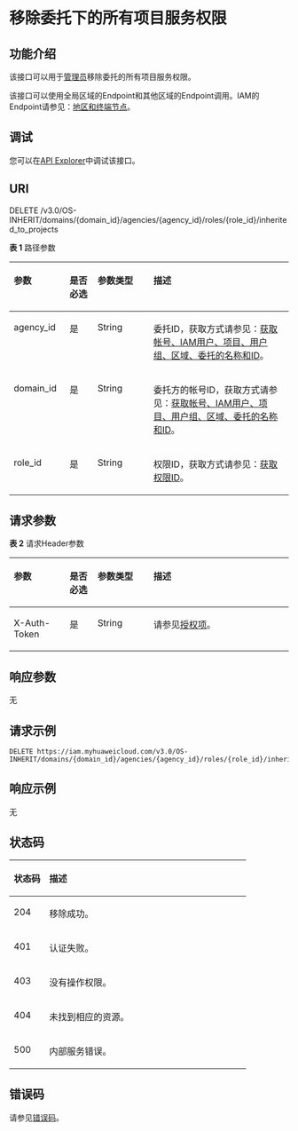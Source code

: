 # 移除委托下的所有项目服务权限<a name="iam_12_0017"></a>

## 功能介绍<a name="section12927533178"></a>

该接口可以用于<u>[管理员](https://support.huaweicloud.com/usermanual-iam/iam_01_0001.html)</u><u></u>移除委托的所有项目服务权限。

该接口可以使用全局区域的Endpoint和其他区域的Endpoint调用。IAM的Endpoint请参见：[地区和终端节点](https://developer.huaweicloud.com/endpoint?IAM)。

## 调试<a name="section614919013810"></a>

您可以在[API Explorer](https://apiexplorer.developer.huaweicloud.com/apiexplorer/doc?product=IAM&api=RemoveAllProjectsPermissionFromAgency)中调试该接口。

## URI<a name="section195105319173"></a>

DELETE /v3.0/OS-INHERIT/domains/\{domain\_id\}/agencies/\{agency\_id\}/roles/\{role\_id\}/inherited\_to\_projects

**表 1**  路径参数

<a name="table3968539173"></a>
<table><thead align="left"><tr id="row72071653121718"><th class="cellrowborder" valign="top" width="20%" id="mcps1.2.5.1.1"><p id="p1920705351716"><a name="p1920705351716"></a><a name="p1920705351716"></a>参数</p>
</th>
<th class="cellrowborder" valign="top" width="10%" id="mcps1.2.5.1.2"><p id="p13207135331710"><a name="p13207135331710"></a><a name="p13207135331710"></a>是否必选</p>
</th>
<th class="cellrowborder" valign="top" width="20%" id="mcps1.2.5.1.3"><p id="p1320845310178"><a name="p1320845310178"></a><a name="p1320845310178"></a>参数类型</p>
</th>
<th class="cellrowborder" valign="top" width="50%" id="mcps1.2.5.1.4"><p id="p122085537179"><a name="p122085537179"></a><a name="p122085537179"></a>描述</p>
</th>
</tr>
</thead>
<tbody><tr id="row92081653201715"><td class="cellrowborder" valign="top" width="20%" headers="mcps1.2.5.1.1 "><p id="p22086537173"><a name="p22086537173"></a><a name="p22086537173"></a>agency_id</p>
</td>
<td class="cellrowborder" valign="top" width="10%" headers="mcps1.2.5.1.2 "><p id="p72081953171713"><a name="p72081953171713"></a><a name="p72081953171713"></a>是</p>
</td>
<td class="cellrowborder" valign="top" width="20%" headers="mcps1.2.5.1.3 "><p id="p17208105341712"><a name="p17208105341712"></a><a name="p17208105341712"></a>String</p>
</td>
<td class="cellrowborder" valign="top" width="50%" headers="mcps1.2.5.1.4 "><p id="zh-cn_topic_0222594444_p1930175074413"><a name="zh-cn_topic_0222594444_p1930175074413"></a><a name="zh-cn_topic_0222594444_p1930175074413"></a>委托ID，获取方式请参见：<a href="获取帐号-IAM用户-项目-用户组-区域-委托的名称和ID.md">获取帐号、IAM用户、项目、用户组、区域、委托的名称和ID</a>。</p>
</td>
</tr>
<tr id="row1020885310173"><td class="cellrowborder" valign="top" width="20%" headers="mcps1.2.5.1.1 "><p id="p13208105391719"><a name="p13208105391719"></a><a name="p13208105391719"></a>domain_id</p>
</td>
<td class="cellrowborder" valign="top" width="10%" headers="mcps1.2.5.1.2 "><p id="p920865331717"><a name="p920865331717"></a><a name="p920865331717"></a>是</p>
</td>
<td class="cellrowborder" valign="top" width="20%" headers="mcps1.2.5.1.3 "><p id="p12081753191712"><a name="p12081753191712"></a><a name="p12081753191712"></a>String</p>
</td>
<td class="cellrowborder" valign="top" width="50%" headers="mcps1.2.5.1.4 "><p id="p75255121575"><a name="p75255121575"></a><a name="p75255121575"></a>委托方的帐号ID，获取方式请参见：<a href="获取帐号-IAM用户-项目-用户组-区域-委托的名称和ID.md">获取帐号、IAM用户、项目、用户组、区域、委托的名称和ID</a>。</p>
</td>
</tr>
<tr id="row14208115381715"><td class="cellrowborder" valign="top" width="20%" headers="mcps1.2.5.1.1 "><p id="p20208135301710"><a name="p20208135301710"></a><a name="p20208135301710"></a>role_id</p>
</td>
<td class="cellrowborder" valign="top" width="10%" headers="mcps1.2.5.1.2 "><p id="p112082530171"><a name="p112082530171"></a><a name="p112082530171"></a>是</p>
</td>
<td class="cellrowborder" valign="top" width="20%" headers="mcps1.2.5.1.3 "><p id="p1020865301716"><a name="p1020865301716"></a><a name="p1020865301716"></a>String</p>
</td>
<td class="cellrowborder" valign="top" width="50%" headers="mcps1.2.5.1.4 "><p id="zh-cn_topic_0222594444_p1644155017445"><a name="zh-cn_topic_0222594444_p1644155017445"></a><a name="zh-cn_topic_0222594444_p1644155017445"></a>权限ID，获取方式请参见：<a href="查询权限列表.md">获取权限ID</a>。</p>
</td>
</tr>
</tbody>
</table>

## 请求参数<a name="section4114125312177"></a>

**表 2**  请求Header参数

<a name="table13115653121710"></a>
<table><thead align="left"><tr id="row17208145361713"><th class="cellrowborder" valign="top" width="20%" id="mcps1.2.5.1.1"><p id="p52081053161720"><a name="p52081053161720"></a><a name="p52081053161720"></a>参数</p>
</th>
<th class="cellrowborder" valign="top" width="10%" id="mcps1.2.5.1.2"><p id="p1920817539173"><a name="p1920817539173"></a><a name="p1920817539173"></a>是否必选</p>
</th>
<th class="cellrowborder" valign="top" width="20%" id="mcps1.2.5.1.3"><p id="p7208115371719"><a name="p7208115371719"></a><a name="p7208115371719"></a>参数类型</p>
</th>
<th class="cellrowborder" valign="top" width="50%" id="mcps1.2.5.1.4"><p id="p1208353111714"><a name="p1208353111714"></a><a name="p1208353111714"></a>描述</p>
</th>
</tr>
</thead>
<tbody><tr id="row17208135381715"><td class="cellrowborder" valign="top" width="20%" headers="mcps1.2.5.1.1 "><p id="p020817535174"><a name="p020817535174"></a><a name="p020817535174"></a>X-Auth-Token</p>
</td>
<td class="cellrowborder" valign="top" width="10%" headers="mcps1.2.5.1.2 "><p id="p32081453151714"><a name="p32081453151714"></a><a name="p32081453151714"></a>是</p>
</td>
<td class="cellrowborder" valign="top" width="20%" headers="mcps1.2.5.1.3 "><p id="p172081253151714"><a name="p172081253151714"></a><a name="p172081253151714"></a>String</p>
</td>
<td class="cellrowborder" valign="top" width="50%" headers="mcps1.2.5.1.4 "><p id="p1920875318174"><a name="p1920875318174"></a><a name="p1920875318174"></a>请参见<a href="授权项.md">授权项</a>。</p>
</td>
</tr>
</tbody>
</table>

## 响应参数<a name="section16126195316174"></a>

无

## 请求示例<a name="section2127175310172"></a>

```
DELETE https://iam.myhuaweicloud.com/v3.0/OS-INHERIT/domains/{domain_id}/agencies/{agency_id}/roles/{role_id}/inherited_to_projects
```

## 响应示例<a name="section313095301715"></a>

无

## 状态码<a name="section19131853131710"></a>

<a name="table17131175310173"></a>
<table><thead align="left"><tr id="row112080533177"><th class="cellrowborder" valign="top" width="15%" id="mcps1.1.3.1.1"><p id="p82086536172"><a name="p82086536172"></a><a name="p82086536172"></a>状态码</p>
</th>
<th class="cellrowborder" valign="top" width="85%" id="mcps1.1.3.1.2"><p id="p2020875311171"><a name="p2020875311171"></a><a name="p2020875311171"></a>描述</p>
</th>
</tr>
</thead>
<tbody><tr id="row12081753131715"><td class="cellrowborder" valign="top" width="15%" headers="mcps1.1.3.1.1 "><p id="p16208853101713"><a name="p16208853101713"></a><a name="p16208853101713"></a>204</p>
</td>
<td class="cellrowborder" valign="top" width="85%" headers="mcps1.1.3.1.2 "><p id="p62081153101714"><a name="p62081153101714"></a><a name="p62081153101714"></a>移除成功。</p>
</td>
</tr>
<tr id="row12081053161717"><td class="cellrowborder" valign="top" width="15%" headers="mcps1.1.3.1.1 "><p id="p5208205313172"><a name="p5208205313172"></a><a name="p5208205313172"></a>401</p>
</td>
<td class="cellrowborder" valign="top" width="85%" headers="mcps1.1.3.1.2 "><p id="p9208853101711"><a name="p9208853101711"></a><a name="p9208853101711"></a>认证失败。</p>
</td>
</tr>
<tr id="row132081553131710"><td class="cellrowborder" valign="top" width="15%" headers="mcps1.1.3.1.1 "><p id="p820805319175"><a name="p820805319175"></a><a name="p820805319175"></a>403</p>
</td>
<td class="cellrowborder" valign="top" width="85%" headers="mcps1.1.3.1.2 "><p id="p1420865315177"><a name="p1420865315177"></a><a name="p1420865315177"></a>没有操作权限。</p>
</td>
</tr>
<tr id="row2208175331713"><td class="cellrowborder" valign="top" width="15%" headers="mcps1.1.3.1.1 "><p id="p11208175311172"><a name="p11208175311172"></a><a name="p11208175311172"></a>404</p>
</td>
<td class="cellrowborder" valign="top" width="85%" headers="mcps1.1.3.1.2 "><p id="p19208195312179"><a name="p19208195312179"></a><a name="p19208195312179"></a>未找到相应的资源。</p>
</td>
</tr>
<tr id="row1520820538177"><td class="cellrowborder" valign="top" width="15%" headers="mcps1.1.3.1.1 "><p id="p17208105314179"><a name="p17208105314179"></a><a name="p17208105314179"></a>500</p>
</td>
<td class="cellrowborder" valign="top" width="85%" headers="mcps1.1.3.1.2 "><p id="p8208115351710"><a name="p8208115351710"></a><a name="p8208115351710"></a>内部服务错误。</p>
</td>
</tr>
</tbody>
</table>

## 错误码<a name="section191441053181715"></a>

请参见[错误码](错误码.md)。

